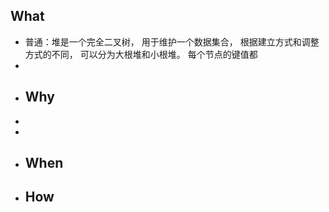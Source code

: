 ## What
- 普通：堆是一个完全二叉树， 用于维护一个数据集合， 根据建立方式和调整方式的不同， 可以分为大根堆和小根堆。 每个节点的键值都
-
- ## Why
-
-
- ## When
- ## How